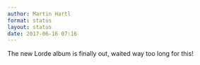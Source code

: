 ```yaml
---
author: Martin Hartl
format: status
layout: status
date: 2017-06-16 07:16
---
```

The new Lorde album is finally out, waited way too long for this!